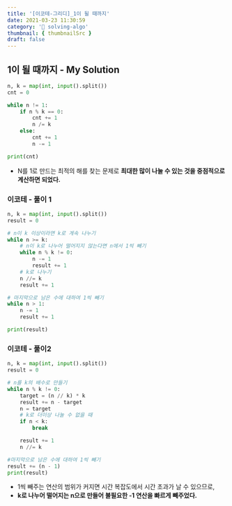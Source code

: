 ```yaml
---
title: '[이코테-그리디]_1이 될 때까지'
date: 2021-03-23 11:30:59
category: '💯 solving-algo'
thumbnail: { thumbnailSrc }
draft: false
---
```


## 1이 될 때까지 - My Solution

```python
n, k = map(int, input().split())
cnt = 0

while n != 1:
    if n % k == 0:
        cnt += 1
        n /= k
    else:
        cnt += 1
        n -= 1

print(cnt)
```

- N를 1로 만드는 최적의 해를 찾는 문제로 **최대한 많이 나눌 수 있는 것을 중점적으로 계산하면 되었다.**

### 이코테 - 풀이 1

```python
n, k = map(int, input().split())
result = 0

# n이 k 이상이라면 k로 계속 나누기
while n >= k:
    # n이 k로 나누어 떨어지지 않는다면 n에서 1씩 빼기
    while n % k != 0:
        n -= 1
        result += 1
    # k로 나누기
    n //= k
    result += 1

# 마지막으로 남은 수에 대하여 1씩 빼기
while n > 1:
    n -= 1
    result += 1

print(result)
```

### 이코테 - 풀이2

```python
n, k = map(int, input().split())
result = 0

# n를 k의 배수로 만들기
while n % k != 0:
    target = (n // k) * k
    result += n - target
    n = target
    # k로 더이상 나눌 수 없을 때
    if n < k:
        break

    result += 1
    n //= k

#마지막으로 남은 수에 대하여 1씩 빼기
result += (n - 1)
print(result)
```

- 1씩 빼주는 연산의 범위가 커지면 시간 복잡도에서 시간 초과가 날 수 있으므로,
- **k로 나누어 떨어지는 n으로 만들어 불필요한 -1 연산을 빠르게 빼주었다.**

